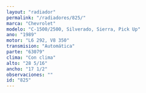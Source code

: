 ```yaml
---
layout: "radiador"
permalink: "/radiadores/825/"
marca: "Chevrolet"
modelo: "C-1500/2500, Silverado, Sierra, Pick Up"
ano: "1989"
motor: "L6 292, V8 350"
transmision: "Automática"
parte: "63079"
clima: "Con clima"
alto: "28 5/16"
ancho: "17 1/2"
observaciones: ""
id: "825"
---
```


